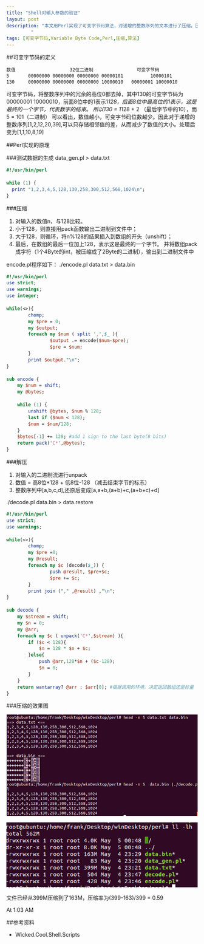 ```yaml
---
title: "Shell对输入参数的验证"
layout: post
description: "本文用Perl实现了可变字节码算法，对递增的整数序列的文本进行了压缩，压缩率能达到59%。
	     "
tags: [可变字节码,Variable Byte Code,Perl,压缩,算法]
---
```

##可变字节码的定义

```
数值	                  32位二进制			    可变字节码
5		00000000 00000000 00000000 00000101 	     10000101
130		00000000 00000000 00000000 10000010	  00000001 10000010
```
可变字节码，将整数序列中的冗余的高位0都去掉，其中130的可变字节码为00000001 10000010，前面8位中的1表示1*128，后面8位中最高位的1表示，这是最终的一个字节，代表数字的结束。
所以130 = 1*128 + 2 （最后字节中的10），而 5 = 101（二进制）
可以看出，数值越小，可变字节码位数越少。因此对于递增的整数序列[1,2,12,20,39],可以只存储相邻值的差，从而减少了数值的大小。处理后变为[1,1,10,8,19]

##Perl实现的原理

###测试数据的生成
data_gen.pl > data.txt

```perl
#!/usr/bin/perl

while (1) {
  print "1,2,3,4,5,128,130,258,300,512,568,1024\n";
}
```

###压缩 
1. 对输入的数值n，与128比较。
2. 小于128，则直接用pack函数输出二进制到文件中；
3. 大于128，则循环，将n%128的结果插入到数组的开头（unshift）；
4. 最后，在数组的最后一位加上128，表示这是最终的一个字节。
并将数组pack成字符（1个4Byte的int，被压缩成了2Byte的二进制），输出到二进制文件中

encode.pl程序如下：
./encode.pl data.txt > data.bin

```perl
#!/usr/bin/perl
use strict;
use warnings;
use integer;

while(<>){
        chomp;
        my $pre = 0;
        my $output;
        foreach my $num ( split ',',$_ ){
                $output .= encode($num-$pre);
                $pre = $num;
        }
        print $output."\n";
}
 
sub encode {
	my $num = shift;
	my @bytes;

	while (1) {
        unshift @bytes, $num % 128;
        last if ($num < 128);
        $num = $num/128;
	}
	$bytes[-1] += 128; #add 1 sign to the last byte(8 bits)
	return pack('C*',@bytes);
}
```

###解压
1. 对输入的二进制流进行unpack
2. 数值 = 高8位*128 + 低8位-128 （减去结束字节的标志）
3. 整数序列中[a,b,c,d],还原后变成[a,a+b,(a+b)+c,(a+b+c)+d]

./decode.pl data.bin > data.restore

```perl
#!/usr/bin/perl
use strict;
use warnings;

while(<>){
        chomp;
        my $pre =0;
        my @result;
        foreach my $c (decode($_)) {
                push @result, $pre+$c;
                $pre += $c;
        }
        print join ("," ,@result) ,"\n";
}

sub decode {
	my $stream = shift;
	my $n = 0;
	my @arr;
	foreach my $c ( unpack('C*',$stream) ){
		if ($c < 128){
			$n = 128 * $n + $c;		
		}else{
			push @arr,128*$n + ($c-128);
			$n = 0;
		}
	}
	return wantarray? @arr : $arr[0]; #根据调用的环境，决定返回数组还是标量
}
```
###压缩的效果图

![setting](/media/file/20140504/process.jpg)

![setting](/media/file/20140504/result.jpg)

文件已经从399M压缩到了163M，压缩率为(399-163)/399 = 0.59


At 1:03 AM

##参考资料
* Wicked.Cool.Shell.Scripts
